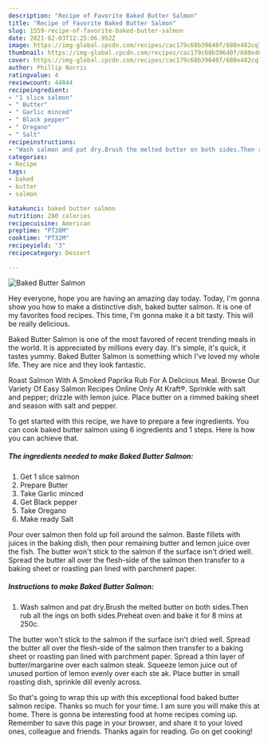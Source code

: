 ```yaml
---
description: "Recipe of Favorite Baked Butter Salmon"
title: "Recipe of Favorite Baked Butter Salmon"
slug: 1559-recipe-of-favorite-baked-butter-salmon
date: 2021-02-03T12:25:06.952Z
image: https://img-global.cpcdn.com/recipes/cac179c68b39640f/680x482cq70/baked-butter-salmon-recipe-main-photo.jpg
thumbnail: https://img-global.cpcdn.com/recipes/cac179c68b39640f/680x482cq70/baked-butter-salmon-recipe-main-photo.jpg
cover: https://img-global.cpcdn.com/recipes/cac179c68b39640f/680x482cq70/baked-butter-salmon-recipe-main-photo.jpg
author: Phillip Norris
ratingvalue: 4
reviewcount: 44844
recipeingredient:
- "1 slice salmon"
- " Butter"
- " Garlic minced"
- " Black pepper"
- " Oregano"
- " Salt"
recipeinstructions:
- "Wash salmon and pat dry.Brush the melted butter on both sides.Then rub all the ings on both sides.Preheat oven and bake it for 8 mins at 250c."
categories:
- Recipe
tags:
- baked
- butter
- salmon

katakunci: baked butter salmon 
nutrition: 280 calories
recipecuisine: American
preptime: "PT28M"
cooktime: "PT32M"
recipeyield: "3"
recipecategory: Dessert

---
```



![Baked Butter Salmon](https://img-global.cpcdn.com/recipes/cac179c68b39640f/680x482cq70/baked-butter-salmon-recipe-main-photo.jpg)

Hey everyone, hope you are having an amazing day today. Today, I'm gonna show you how to make a distinctive dish, baked butter salmon. It is one of my favorites food recipes. This time, I'm gonna make it a bit tasty. This will be really delicious.

Baked Butter Salmon is one of the most favored of recent trending meals in the world. It is appreciated by millions every day. It's simple, it's quick, it tastes yummy. Baked Butter Salmon is something which I've loved my whole life. They are nice and they look fantastic.

Roast Salmon With A Smoked Paprika Rub For A Delicious Meal. Browse Our Variety Of Easy Salmon Recipes Online Only At Kraft®. Sprinkle with salt and pepper; drizzle with lemon juice. Place butter on a rimmed baking sheet and season with salt and pepper.


To get started with this recipe, we have to prepare a few ingredients. You can cook baked butter salmon using 6 ingredients and 1 steps. Here is how you can achieve that.

<!--inarticleads1-->

##### The ingredients needed to make Baked Butter Salmon:

1. Get 1 slice salmon
1. Prepare  Butter
1. Take  Garlic minced
1. Get  Black pepper
1. Take  Oregano
1. Make ready  Salt


Pour over salmon then fold up foil around the salmon. Baste fillets with juices in the baking dish, then pour remaining butter and lemon juice over the fish. The butter won&#39;t stick to the salmon if the surface isn&#39;t dried well. Spread the butter all over the flesh-side of the salmon then transfer to a baking sheet or roasting pan lined with parchment paper. 

<!--inarticleads2-->

##### Instructions to make Baked Butter Salmon:

1. Wash salmon and pat dry.Brush the melted butter on both sides.Then rub all the ings on both sides.Preheat oven and bake it for 8 mins at 250c.


The butter won&#39;t stick to the salmon if the surface isn&#39;t dried well. Spread the butter all over the flesh-side of the salmon then transfer to a baking sheet or roasting pan lined with parchment paper. Spread a thin layer of butter/margarine over each salmon steak. Squeeze lemon juice out of unused portion of lemon evenly over each ste ak. Place butter in small roasting dish, sprinkle dill evenly across. 

So that's going to wrap this up with this exceptional food baked butter salmon recipe. Thanks so much for your time. I am sure you will make this at home. There is gonna be interesting food at home recipes coming up. Remember to save this page in your browser, and share it to your loved ones, colleague and friends. Thanks again for reading. Go on get cooking!
